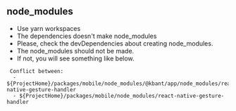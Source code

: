 ## node_modules
- Use yarn workspaces
- The dependencies doesn't make node_modules
- Please, check the devDependencies about creating node_modules.
- The node_modules should not be made.
- If not, you will see something like below.
```
 Conflict between:
  - ${ProjectHome}/packages/mobile/node_modules/@kbant/app/node_modules/react-native-gesture-handler
  - ${ProjectHome}/packages/mobile/node_modules/react-native-gesture-handler

```